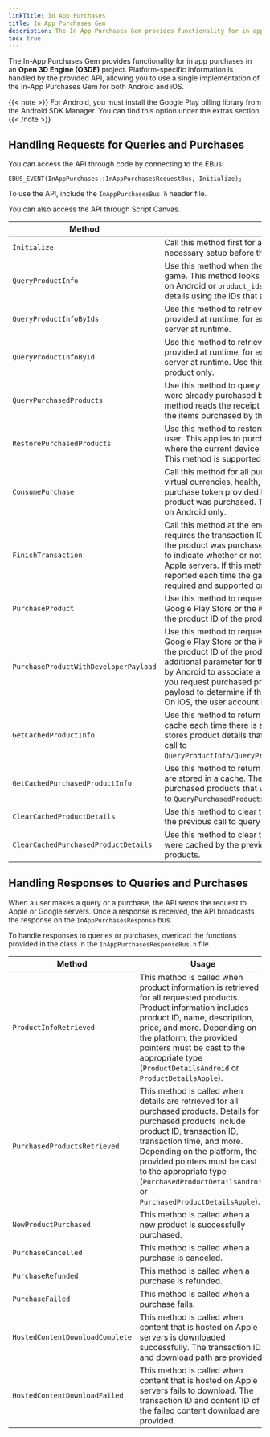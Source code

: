 ```yaml
---
linkTitle: In App Purchases
title: In App Purchases Gem
description: The In App Purchases Gem provides functionality for in app purchases in Open 3D Engine (O3DE) projects.
toc: true
---
```


The In-App Purchases Gem provides functionality for in app purchases in an **Open 3D Engine (O3DE)** project. Platform-specific information is handled by the provided API, allowing you to use a single implementation of the In-App Purchases Gem for both Android and iOS.

{{< note >}}
For Android, you must install the Google Play billing library from the Android SDK Manager. You can find this option under the extras section.
{{< /note >}}

## Handling Requests for Queries and Purchases

You can access the API through code by connecting to the EBus:

`EBUS_EVENT(InAppPurchases::InAppPurchasesRequestBus, Initialize);`

To use the API, include the `InAppPurchasesBus.h` header file.

You can also access the API through Script Canvas.

| Method | Usage | Parameters |
| --- | --- | ---|
| `Initialize` | Call this method first for all platforms. This method handles all necessary setup before the API can be used. | None |
| `QueryProductInfo` | Use this method when the product IDs are shipped with the game. This method looks for a product ID file (`product_ids.json` on Android or `product_ids.plist` on iOS) and retrieves product details using the IDs that are specified in the file. | None |
| `QueryProductInfoByIds` | Use this method to retrieve product details if the product IDs are provided at runtime, for example if they are retrieved from a server at runtime. | `AZStd::vector<AZStd::string>& productIds` |
| `QueryProductInfoById` | Use this method to retrieve product details if the product IDs are provided at runtime, for example if they are retrieved from a server at runtime. Use this method to retrieve details for a single product only. | `AZStd::string& productId` |
| `QueryPurchasedProducts` | Use this method to query the Google Play Store for products that were already purchased by the signed-in user. On iOS, this method reads the receipt that is stored on the device and lists the items purchased by the signed-in user. | None |
| `RestorePurchasedProducts` | Use this method to restore purchases that were made by the user. This applies to purchases made on a different device, where the current device does not have receipts stored locally. This method is supported on iOS only. | None |
| `ConsumePurchase` | Call this method for all purchases that are consumable, such as virtual currencies, health, and ammo. This method requires the purchase token provided by the Google Play Store when the product was purchased. This method is required and supported on Android only. | `AZStd::string& purchaseToken` |
| `FinishTransaction` | Call this method at the end of a transaction. This method requires the transaction ID provided by the iOS App Store when the product was purchased. It also accepts a boolean parameter to indicate whether or not to download content that is hosted on Apple servers. If this method is not called, the transaction will be reported each time the game is restarted. This method is required and supported on iOS only. | `AZStd::string& transactionId | bool downloadHostedContent` |
| `PurchaseProduct` | Use this method to request to purchase a product from the Google Play Store or the iOS App Store. This method requires the product ID of the product being purchased. | `AZStd::string& productId` |
| `PurchaseProductWithDeveloperPayload` | Use this method to request to purchase a product from the Google Play Store or the iOS App Store. This method requires the product ID of the product being purchased. It accepts an additional parameter for the developer payload, which is used by Android to associate a purchase with a user account. When you request purchased products, you can use the developer payload to determine if the signed-in user made the purchase. On iOS, the user account is used in fraud detection. | `AZStd::string& productId | AZStd::string& developerPayload` |
| `GetCachedProductInfo` | Use this method to return product details that are stored in a cache each time there is a query for information. The cache only stores product details that were retrieved during the previous call to `QueryProductInfo/QueryProductInfoByIds/QueryProductInfoById`. | None |
| `GetCachedPurchasedProductInfo` | Use this method to return details for purchased products that are stored in a cache. The cache only stores details for purchased products that were retrieved during the previous call to `QueryPurchasedProducts`. | None |
| `ClearCachedProductDetails` | Use this method to clear the product details that were cached by the previous call to query product details. | None |
| `ClearCachedPurchasedProductDetails` | Use this method to clear the details for purchased products that were cached by the previous call to query details for purchased products. | None |

## Handling Responses to Queries and Purchases

When a user makes a query or a purchase, the API sends the request to Apple or Google servers. Once a response is received, the API broadcasts the response on the `InAppPurchasesResponse` bus.

To handle responses to queries or purchases, overload the functions provided in the class in the `InAppPurchasesResponseBus.h` file.

| Method | Usage | Parameters |
| --- | --- | ---|
| `ProductInfoRetrieved` | This method is called when product information is retrieved for all requested products. Product information includes product ID, name, description, price, and more. Depending on the platform, the provided pointers must be cast to the appropriate type (`ProductDetailsAndroid` or `ProductDetailsApple`). | `const AZStd::vector<AZStd::unique_ptr<ProductDetails const> >& productDetails` |
| `PurchasedProductsRetrieved` | This method is called when details are retrieved for all purchased products. Details for purchased products include product ID, transaction ID, transaction time, and more. Depending on the platform, the provided pointers must be cast to the appropriate type (`PurchasedProductDetailsAndroid` or `PurchasedProductDetailsApple`). | `const AZStd::vector<AZStd::unique_ptr<PurchasedProductDetails const> >& purchasedProductDetails` |
| `NewProductPurchased` | This method is called when a new product is successfully purchased. | `const PurchasedProductDetails* purchasedProductDetails` |
| `PurchaseCancelled` | This method is called when a purchase is canceled. | `const PurchasedProductDetails* purchasedProductDetails` |
| `PurchaseRefunded` | This method is called when a purchase is refunded. | `const PurchasedProductDetails* purchasedProductDetails` |
| `PurchaseFailed` | This method is called when a purchase fails. | `const PurchasedProductDetails* purchasedProductDetails` |
| `HostedContentDownloadComplete` | This method is called when content that is hosted on Apple servers is downloaded successfully. The transaction ID and download path are provided. | `const AZStd::string& transactionId | AZStd::string& downloadedFileLocation` |
| `HostedContentDownloadFailed` | This method is called when content that is hosted on Apple servers fails to download. The transaction ID and content ID of the failed content download are provided. | `const AZStd::string& transactionId | const AZStd::string& contentId ` |